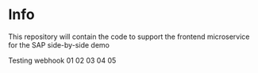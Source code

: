 # Info

This repository will contain the code to support the frontend microservice for the SAP side-by-side demo

Testing webhook 01 02 03 04 05
